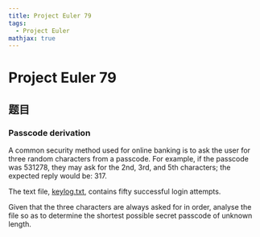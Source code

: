 ```yaml
---
title: Project Euler 79
tags:
  - Project Euler
mathjax: true
---
```

<escape><!-- more --></escape>

# Project Euler 79
## 题目
### Passcode derivation
A common security method used for online banking is to ask the user for three random characters from a passcode. For example, if the passcode was $531278$, they may ask for the 2nd, 3rd, and 5th characters; the expected reply would be: $317$.

The text file, [keylog.txt](./resources/p079_keylog.txt), contains fifty successful login attempts.

Given that the three characters are always asked for in order, analyse the file so as to determine the shortest possible secret passcode of unknown length.
